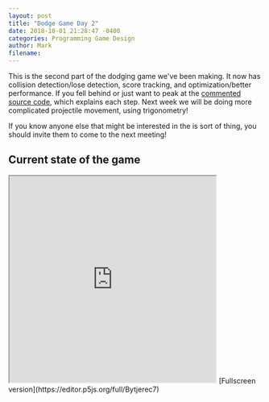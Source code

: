 ```yaml
---
layout: post
title: "Dodge Game Day 2"
date: 2018-10-01 21:28:47 -0400
categories: Programming Game Design
author: Mark
filename: 
---
```

This is the second part of the dodging game we've been making. It now has collision detection/lose detection, score tracking, and optimization/better performance. If you fell behind or just want to peak at the [commented source code](https://editor.p5js.org/lameman2000/sketches/Bytjerec7), which explains each step. Next week we will be doing more complicated projectile movement, using trigonometry!

If you know anyone else that might be interested in the is sort of thing, you should invite them to come to the next meeting!

## Current state of the game
<iframe height="410" width="410" src="https://editor.p5js.org/embed/Bytjerec7"></iframe>
[Fullscreen version](https://editor.p5js.org/full/Bytjerec7)
